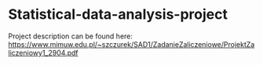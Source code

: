 # Statistical-data-analysis-project

Project description can be found here: https://www.mimuw.edu.pl/~szczurek/SAD1/ZadanieZaliczeniowe/ProjektZaliczeniowy1_2904.pdf
